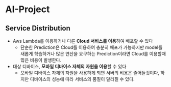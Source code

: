 # AI-Project



## Service Distribution

- Aws Lambda를 이용하거나 다른 **Cloud 서비스를 이용**하여 배포할 수 있다
  - 단순한 Prediction은 Cloud를 이용하여 충분히 배포가 가능하지만 model를 새롭게 학습하거나 많은 연산을 요구하는 Prediction이라면 Cloud를 이용할때 많은 비용이 발생한다. 
- 대상 디바이스, **모바일 디바이스 자체의 자원을 이용**할 수 있다
  - 모바일 디바이스 자체의 자원을 사용하게 되면 서버의 비용은 줄어들것이다, 하지만 디바이스의 성능에 따라 서비스의 품질이 달라질 수 있다.